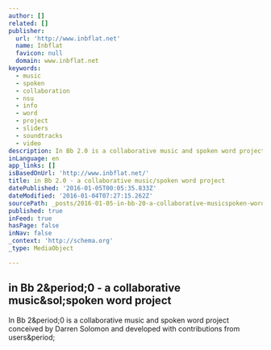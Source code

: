 ```yaml
---
author: []
related: []
publisher:
  url: 'http://www.inbflat.net'
  name: Inbflat
  favicon: null
  domain: www.inbflat.net
keywords:
  - music
  - spoken
  - collaboration
  - nsu
  - info
  - word
  - project
  - sliders
  - soundtracks
  - video
description: In Bb 2.0 is a collaborative music and spoken word project conceived by Darren Solomon and developed with contributions from users.
inLanguage: en
app_links: []
isBasedOnUrl: 'http://www.inbflat.net/'
title: in Bb 2.0 - a collaborative music/spoken word project
datePublished: '2016-01-05T00:05:35.833Z'
dateModified: '2016-01-04T07:27:15.262Z'
sourcePath: _posts/2016-01-05-in-bb-20-a-collaborative-musicspoken-word-project.md
published: true
inFeed: true
hasPage: false
inNav: false
_context: 'http://schema.org'
_type: MediaObject

---
```

<article style=""><h1>in Bb 2&amp;period;0 - a collaborative music&amp;sol;spoken word project</h1><p>In Bb 2&amp;period;0 is a collaborative music and spoken word project conceived by Darren Solomon and developed with contributions from users&amp;period;</p></article>
